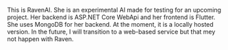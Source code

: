 This is RavenAI. She is an experimental AI made for testing for an upcoming project. Her backend is ASP.NET Core WebApi and her frontend is Flutter.
She uses MongoDB for her backend. At the moment, it is a locally hosted version. In the future, I will transition to a web-based service but that mey not happen with Raven.



